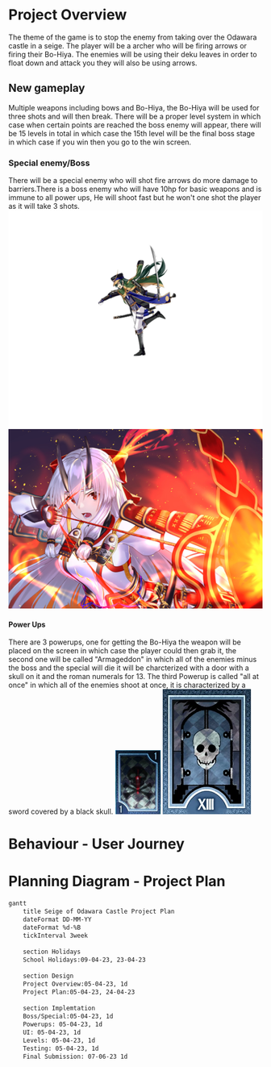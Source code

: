 # Project Overview

The theme of the game is to stop the enemy from taking over the  Odawara castle in a seige. The player will be a archer who will be firing arrows or firing their Bo-Hiya. The enemies will be using their deku leaves in order to float down and attack you they will also be using arrows.
## New gameplay 

Multiple weapons including bows and Bo-Hiya, the Bo-Hiya will be used for three shots and will then break. There will be a proper level system in which case when certain points are reached the boss enemy will appear, there will be 15 levels in total in which case the 15th level will be the final boss stage in which case if you win then you go to the win screen.
 
 ### Special enemy/Boss 
 There will be a special enemy who will shot fire arrows do more damage to barriers.There is a boss enemy who will have 10hp for basic weapons and is immune to all power ups, He will shoot fast but he won't one shot the player as it will take 3 shots.
 ![Date Masume/Boss](Images/Boss.jpg)
 ![Tomoe Gozen/Special Enemy](Images/TomoeGozenFiring.png)


#### Power Ups
 There are 3 powerups, one for getting the Bo-Hiya the weapon will be placed on the screen in which case the player could then grab it, the second one will be called "Armageddon" in which all of the enemies  minus the boss and the special will die it will be charcterized with a door with a skull on it and the roman numerals for 13. The third Powerup is called "all at once" in which all of the enemies shoot at once, it is characterized by a sword covered by a black skull. 
![All At Once](Images/Cursed_Sword_P3P.webp)
![Armageddon](Images/Death-0.webp)

# Behaviour - User Journey


# Planning Diagram - Project Plan 

```mermaid 
gantt
    title Seige of Odawara Castle Project Plan
    dateFormat DD-MM-YY
    dateFormat %d-%B
    tickInterval 3week
    
    section Holidays 
    School Holidays:09-04-23, 23-04-23

    section Design 
    Project Overview:05-04-23, 1d
    Project Plan:05-04-23, 24-04-23

    section Implemtation
    Boss/Special:05-04-23, 1d
    Powerups: 05-04-23, 1d
    UI: 05-04-23, 1d
    Levels: 05-04-23, 1d
    Testing: 05-04-23, 1d
    Final Submission: 07-06-23 1d
```